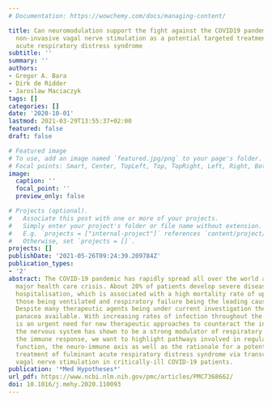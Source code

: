 ```yaml
---
# Documentation: https://wowchemy.com/docs/managing-content/

title: Can neuromodulation support the fight against the COVID19 pandemic? Transcutaneous
  non-invasive vagal nerve stimulation as a potential targeted treatment of fulminant
  acute respiratory distress syndrome
subtitle: ''
summary: ''
authors:
- Gregor A. Bara
- Dirk de Ridder
- Jaroslaw Maciaczyk
tags: []
categories: []
date: '2020-10-01'
lastmod: 2021-03-29T13:55:37+02:00
featured: false
draft: false

# Featured image
# To use, add an image named `featured.jpg/png` to your page's folder.
# Focal points: Smart, Center, TopLeft, Top, TopRight, Left, Right, BottomLeft, Bottom, BottomRight.
image:
  caption: ''
  focal_point: ''
  preview_only: false

# Projects (optional).
#   Associate this post with one or more of your projects.
#   Simply enter your project's folder or file name without extension.
#   E.g. `projects = ["internal-project"]` references `content/project/deep-learning/index.md`.
#   Otherwise, set `projects = []`.
projects: []
publishDate: '2021-05-26T09:24:39.209784Z'
publication_types:
- '2'
abstract: The COVID-19 pandemic has rapidly spread all over the world and caused a
  major health care crisis. About 20% of patients develop severe disease and require
  hospitalisation, which is associated with a high mortality rate of up to 97% in
  those being ventilated and respiratory failure being the leading cause of death.
  Despite many therapeutic agents being under current investigation there is yet no
  panacea available. With increasing rates of infection throughout the world, there
  is an urgent need for new therapeutic approaches to counteract the infection., As
  the nervous system has shown to be a strong modulator of respiratory function and
  the immune response, we want to highlight pathways involved in regulation of respiratory
  function, the neuro-immune axis as well as the rationale for a potential targeted
  treatment of fulminant acute respiratory distress syndrome via transcutaneous non-invasive
  vagal nerve stimulation in critically-ill COVID-19 patients.
publication: '*Med Hypotheses*'
url_pdf: https://www.ncbi.nlm.nih.gov/pmc/articles/PMC7368662/
doi: 10.1016/j.mehy.2020.110093
---
```


